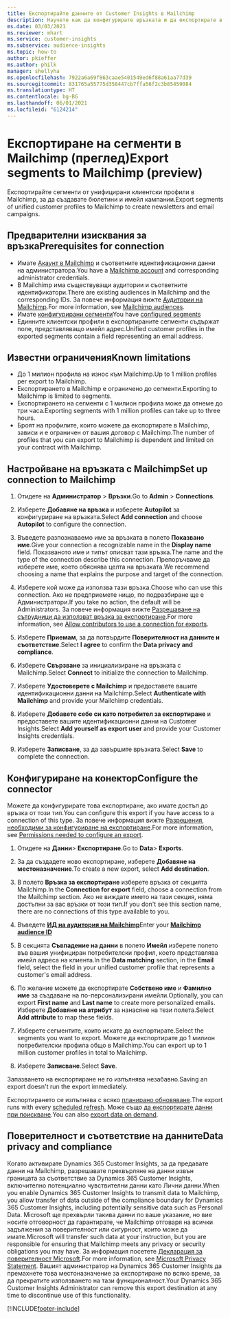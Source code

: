 ```yaml
---
title: Експортирайте данните от Customer Insights в Mailchimp
description: Научете как да конфигурирате връзката и да експортирате в Mailchimp.
ms.date: 03/03/2021
ms.reviewer: mhart
ms.service: customer-insights
ms.subservice: audience-insights
ms.topic: how-to
author: pkieffer
ms.author: philk
manager: shellyha
ms.openlocfilehash: 7922a6a69f863caae5401549ed6f88a61aa77d39
ms.sourcegitcommit: 831765a55775d358447cb7ffa56f2c3b85459084
ms.translationtype: HT
ms.contentlocale: bg-BG
ms.lasthandoff: 06/01/2021
ms.locfileid: "6124214"
---
```

# <a name="export-segments-to-mailchimp-preview"></a><span data-ttu-id="2ff49-103">Експортиране на сегменти в Mailchimp (преглед)</span><span class="sxs-lookup"><span data-stu-id="2ff49-103">Export segments to Mailchimp (preview)</span></span>

<span data-ttu-id="2ff49-104">Експортирайте сегменти от унифицирани клиентски профили в Mailchimp, за да създавате бюлетини и имейл кампании.</span><span class="sxs-lookup"><span data-stu-id="2ff49-104">Export segments of unified customer profiles to Mailchimp to create newsletters and email campaigns.</span></span>

## <a name="prerequisites-for-connection"></a><span data-ttu-id="2ff49-105">Предварителни изисквания за връзка</span><span class="sxs-lookup"><span data-stu-id="2ff49-105">Prerequisites for connection</span></span>

-   <span data-ttu-id="2ff49-106">Имате [Акаунт в Mailchimp](https://mailchimp.com/) и съответните идентификационни данни на администратора.</span><span class="sxs-lookup"><span data-stu-id="2ff49-106">You have a [Mailchimp account](https://mailchimp.com/) and corresponding administrator credentials.</span></span>
-   <span data-ttu-id="2ff49-107">В Mailchimp има съществуващи аудитории и съответните идентификатори.</span><span class="sxs-lookup"><span data-stu-id="2ff49-107">There are existing audiences in Mailchimp and the corresponding IDs.</span></span> <span data-ttu-id="2ff49-108">За повече информация вижте [Аудитории на Mailchimp](https://mailchimp.com/help/create-audience/).</span><span class="sxs-lookup"><span data-stu-id="2ff49-108">For more information, see [Mailchimp audiences](https://mailchimp.com/help/create-audience/).</span></span>
-   <span data-ttu-id="2ff49-109">Имате [конфигурирани сегменти](segments.md)</span><span class="sxs-lookup"><span data-stu-id="2ff49-109">You have [configured segments](segments.md)</span></span>
-   <span data-ttu-id="2ff49-110">Единните клиентски профили в експортираните сегменти съдържат поле, представляващо имейл адрес.</span><span class="sxs-lookup"><span data-stu-id="2ff49-110">Unified customer profiles in the exported segments contain a field representing an email address.</span></span>

## <a name="known-limitations"></a><span data-ttu-id="2ff49-111">Известни ограничения</span><span class="sxs-lookup"><span data-stu-id="2ff49-111">Known limitations</span></span>

- <span data-ttu-id="2ff49-112">До 1 милион профила на износ към Mailchimp.</span><span class="sxs-lookup"><span data-stu-id="2ff49-112">Up to 1 million profiles per export to Mailchimp.</span></span>
- <span data-ttu-id="2ff49-113">Експортирането в Mailchimp е ограничено до сегменти.</span><span class="sxs-lookup"><span data-stu-id="2ff49-113">Exporting to Mailchimp is limited to segments.</span></span>
- <span data-ttu-id="2ff49-114">Експортирането на сегменти с 1 милион профила може да отнеме до три часа.</span><span class="sxs-lookup"><span data-stu-id="2ff49-114">Exporting segments with 1 million profiles can take up to three hours.</span></span> 
- <span data-ttu-id="2ff49-115">Броят на профилите, които можете да експортирате в Mailchimp, зависи и е ограничен от вашия договор с Mailchimp.</span><span class="sxs-lookup"><span data-stu-id="2ff49-115">The number of profiles that you can export to Mailchimp is dependent and limited on your contract with Mailchimp.</span></span>

## <a name="set-up-connection-to-mailchimp"></a><span data-ttu-id="2ff49-116">Настройване на връзката с Mailchimp</span><span class="sxs-lookup"><span data-stu-id="2ff49-116">Set up connection to Mailchimp</span></span>

1. <span data-ttu-id="2ff49-117">Отидете на **Администратор** > **Връзки**.</span><span class="sxs-lookup"><span data-stu-id="2ff49-117">Go to **Admin** > **Connections**.</span></span>

1. <span data-ttu-id="2ff49-118">Изберете **Добавяне на връзка** и изберете **Autopilot** за конфигуриране на връзката.</span><span class="sxs-lookup"><span data-stu-id="2ff49-118">Select **Add connection** and choose **Autopilot** to configure the connection.</span></span>

1. <span data-ttu-id="2ff49-119">Въведете разпознаваемо име за връзката в полето **Показвано име**.</span><span class="sxs-lookup"><span data-stu-id="2ff49-119">Give your connection a recognizable name in the **Display name** field.</span></span> <span data-ttu-id="2ff49-120">Показваното име и типът описват тази връзка.</span><span class="sxs-lookup"><span data-stu-id="2ff49-120">The name and the type of the connection describe this connection.</span></span> <span data-ttu-id="2ff49-121">Препоръчваме да изберете име, което обяснява целта на връзката.</span><span class="sxs-lookup"><span data-stu-id="2ff49-121">We recommend choosing a name that explains the purpose and target of the connection.</span></span>

1. <span data-ttu-id="2ff49-122">Изберете кой може да използва тази връзка.</span><span class="sxs-lookup"><span data-stu-id="2ff49-122">Choose who can use this connection.</span></span> <span data-ttu-id="2ff49-123">Ако не предприемете нищо, по подразбиране ще е Администратори.</span><span class="sxs-lookup"><span data-stu-id="2ff49-123">If you take no action, the default will be Administrators.</span></span> <span data-ttu-id="2ff49-124">За повече информация вижте [Разрешаване на сътрудници да използват връзка за експортиране](connections.md#allow-contributors-to-use-a-connection-for-exports).</span><span class="sxs-lookup"><span data-stu-id="2ff49-124">For more information, see [Allow contributors to use a connection for exports](connections.md#allow-contributors-to-use-a-connection-for-exports).</span></span>

1. <span data-ttu-id="2ff49-125">Изберете **Приемам**, за да потвърдите **Поверителност на данните и съответствие**.</span><span class="sxs-lookup"><span data-stu-id="2ff49-125">Select **I agree** to confirm the **Data privacy and compliance**.</span></span>

1. <span data-ttu-id="2ff49-126">Изберете **Свързване** за инициализиране на връзката с Mailchimp.</span><span class="sxs-lookup"><span data-stu-id="2ff49-126">Select **Connect** to initialize the connection to Mailchimp.</span></span>

1. <span data-ttu-id="2ff49-127">Изберете **Удостоверете с Mailchimp** и предоставете вашите идентификационни данни на Mailchimp.</span><span class="sxs-lookup"><span data-stu-id="2ff49-127">Select **Authenticate with Mailchimp** and provide your Mailchimp credentials.</span></span>

1. <span data-ttu-id="2ff49-128">Изберете **Добавете себе си като потребител за експортиране** и предоставете вашите идентификационни данни на Customer Insights.</span><span class="sxs-lookup"><span data-stu-id="2ff49-128">Select **Add yourself as export user** and provide your Customer Insights credentials.</span></span>

1. <span data-ttu-id="2ff49-129">Изберете **Записване**, за да завършите връзката.</span><span class="sxs-lookup"><span data-stu-id="2ff49-129">Select **Save** to complete the connection.</span></span> 

## <a name="configure-the-connector"></a><span data-ttu-id="2ff49-130">Конфигуриране на конектор</span><span class="sxs-lookup"><span data-stu-id="2ff49-130">Configure the connector</span></span>

<span data-ttu-id="2ff49-131">Можете да конфигурирате това експортиране, ако имате достъп до връзка от този тип.</span><span class="sxs-lookup"><span data-stu-id="2ff49-131">You can configure this export if you have access to a connection of this type.</span></span> <span data-ttu-id="2ff49-132">За повече информация вижте [Разрешения, необходими за конфигуриране на експортиране](export-destinations.md#set-up-a-new-export).</span><span class="sxs-lookup"><span data-stu-id="2ff49-132">For more information, see [Permissions needed to configure an export](export-destinations.md#set-up-a-new-export).</span></span>

1. <span data-ttu-id="2ff49-133">Отидете на **Данни**> **Експортиране**.</span><span class="sxs-lookup"><span data-stu-id="2ff49-133">Go to **Data**> **Exports**.</span></span>

1. <span data-ttu-id="2ff49-134">За да създадете ново експортиране, изберете **Добавяне на местоназначение**.</span><span class="sxs-lookup"><span data-stu-id="2ff49-134">To create a new export, select **Add destination**.</span></span>

1. <span data-ttu-id="2ff49-135">В полето **Връзка за експортиране** изберете връзка от секцията Mailchimp.</span><span class="sxs-lookup"><span data-stu-id="2ff49-135">In the **Connection for export** field, choose a connection from the Mailchimp section.</span></span> <span data-ttu-id="2ff49-136">Ако не виждате името на тази секция, няма достъпни за вас връзки от този тип.</span><span class="sxs-lookup"><span data-stu-id="2ff49-136">If you don't see this section name, there are no connections of this type available to you.</span></span>

1. <span data-ttu-id="2ff49-137">Въведете **[ИД на аудитория на Mailchimp](https://mailchimp.com/help/find-audience-id/)**</span><span class="sxs-lookup"><span data-stu-id="2ff49-137">Enter your **[Mailchimp audience ID](https://mailchimp.com/help/find-audience-id/)**</span></span>

3. <span data-ttu-id="2ff49-138">В секцията **Съвпадение на данни** в полето **Имейл** изберете полето във вашия унифициран потребителски профил, което представлява имейл адреса на клиента.</span><span class="sxs-lookup"><span data-stu-id="2ff49-138">In the **Data matching** section, in the **Email** field, select the field in your unified customer profile that represents a customer's email address.</span></span> 

1. <span data-ttu-id="2ff49-139">По желание можете да експортирате **Собствено име** и **Фамилно име** за създаване на по-персонализирани имейли.</span><span class="sxs-lookup"><span data-stu-id="2ff49-139">Optionally, you can export **First name** and **Last name** to create more personalized emails.</span></span> <span data-ttu-id="2ff49-140">Изберете **Добавяне на атрибут** за нанасяне на тези полета.</span><span class="sxs-lookup"><span data-stu-id="2ff49-140">Select **Add attribute** to map these fields.</span></span>

1. <span data-ttu-id="2ff49-141">Изберете сегментите, които искате да експортирате.</span><span class="sxs-lookup"><span data-stu-id="2ff49-141">Select the segments you want to export.</span></span> <span data-ttu-id="2ff49-142">Можете да експортирате до 1 милион потребителски профила общо в Mailchimp.</span><span class="sxs-lookup"><span data-stu-id="2ff49-142">You can export up to 1 million customer profiles in total to Mailchimp.</span></span>

1. <span data-ttu-id="2ff49-143">Изберете **Записване**.</span><span class="sxs-lookup"><span data-stu-id="2ff49-143">Select **Save**.</span></span>

<span data-ttu-id="2ff49-144">Запазването на експортиране не го изпълнява незабавно.</span><span class="sxs-lookup"><span data-stu-id="2ff49-144">Saving an export doesn't run the export immediately.</span></span>

<span data-ttu-id="2ff49-145">Експортирането се изпълнява с всяко [планирано обновяване](system.md#schedule-tab).</span><span class="sxs-lookup"><span data-stu-id="2ff49-145">The export runs with every [scheduled refresh](system.md#schedule-tab).</span></span> <span data-ttu-id="2ff49-146">Може също [да експортирате данни при поискване](export-destinations.md#run-exports-on-demand).</span><span class="sxs-lookup"><span data-stu-id="2ff49-146">You can also [export data on demand](export-destinations.md#run-exports-on-demand).</span></span> 

## <a name="data-privacy-and-compliance"></a><span data-ttu-id="2ff49-147">Поверителност и съответствие на данните</span><span class="sxs-lookup"><span data-stu-id="2ff49-147">Data privacy and compliance</span></span>

<span data-ttu-id="2ff49-148">Когато активирате Dynamics 365 Customer Insights, за да предавате данни на Mailchimp, разрешавате прехвърляне на данни извън границата за съответствие за Dynamics 365 Customer Insights, включително потенциално чувствителни данни като Лични данни.</span><span class="sxs-lookup"><span data-stu-id="2ff49-148">When you enable Dynamics 365 Customer Insights to transmit data to Mailchimp, you allow transfer of data outside of the compliance boundary for Dynamics 365 Customer Insights, including potentially sensitive data such as Personal Data.</span></span> <span data-ttu-id="2ff49-149">Microsoft ще прехвърли такива данни по ваше указание, но вие носите отговорност да гарантирате, че Mailchimp отговаря на всички задължения за поверителност или сигурност, които може да имате.</span><span class="sxs-lookup"><span data-stu-id="2ff49-149">Microsoft will transfer such data at your instruction, but you are responsible for ensuring that Mailchimp meets any privacy or security obligations you may have.</span></span> <span data-ttu-id="2ff49-150">За информация посетете [Декларация за поверителност Microsoft](https://go.microsoft.com/fwlink/?linkid=396732).</span><span class="sxs-lookup"><span data-stu-id="2ff49-150">For more information, see [Microsoft Privacy Statement](https://go.microsoft.com/fwlink/?linkid=396732).</span></span>
<span data-ttu-id="2ff49-151">Вашият администратор на Dynamics 365 Customer Insights да премахнете това местоназначение за експортиране по всяко време, за да прекратите използването на тази функционалност.</span><span class="sxs-lookup"><span data-stu-id="2ff49-151">Your Dynamics 365 Customer Insights Administrator can remove this export destination at any time to discontinue use of this functionality.</span></span>

[!INCLUDE[footer-include](../includes/footer-banner.md)]
